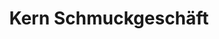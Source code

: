 ---
title: "Kern Schmuckgeschäft"
url: /klagenfurt-am-woerthersee/kern-schmuckgeschaeft/
shop: Schmuck
---